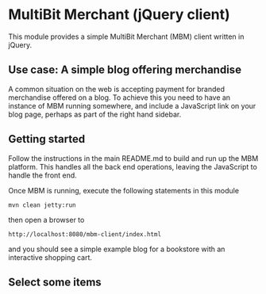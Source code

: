 # MultiBit Merchant (jQuery client)

This module provides a simple MultiBit Merchant (MBM) client written in jQuery.

## Use case: A simple blog offering merchandise

A common situation on the web is accepting payment for branded merchandise offered on a blog. To achieve this
you need to have an instance of MBM running somewhere, and include a JavaScript link on your blog page, perhaps
as part of the right hand sidebar.

## Getting started

Follow the instructions in the main README.md to build and run up the MBM platform. This handles all the back
end operations, leaving the JavaScript to handle the front end.

Once MBM is running, execute the following statements in this module

    mvn clean jetty:run

then open a browser to

    http://localhost:8080/mbm-client/index.html

and you should see a simple example blog for a bookstore with an interactive shopping cart.

## Select some items



